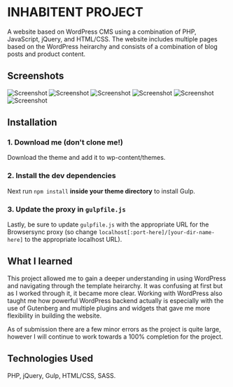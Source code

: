 # INHABITENT PROJECT 
A website based on WordPress CMS using a combination of PHP, JavaScript, jQuery, and HTML/CSS. The website includes multiple pages based on the WordPress heirarchy and consists of a combination of blog posts and product content.   

## Screenshots 
![Screenshot](/screenshots/home-inhabitent?raw=true "Home Page")
![Screenshot](/screenshots/front-page-inhabitent?raw=true "Front Page")
![Screenshot](/screenshots/journal-inhabitent?raw=true "Journal Page")
![Screenshot](/screenshots/shop-inhabitent?raw=true "Shop Page")
![Screenshot](/screenshots/findus-inhabitent?raw=true "Find UsPage")
![Screenshot](/screenshots/about-inhabitent?raw=true "About Page")


## Installation

### 1. Download me (don't clone me!)

Download the theme and add it to wp-content/themes. 

### 2. Install the dev dependencies

Next run `npm install` **inside your theme directory** to install Gulp.

### 3. Update the proxy in `gulpfile.js`

Lastly, be sure to update `gulpfile.js` with the appropriate URL for the Browsersync proxy (so change `localhost[:port-here]/[your-dir-name-here]` to the appropriate localhost URL).

## What I learned 
This project allowed me to gain a deeper understanding in using WordPress and navigating through the template heirarchy. It was confusing at first but as I worked through it, it became more clear. Working with WordPress also taught me how powerful WordPress backend actually is especially with the use of Gutenberg and multiple plugins and widgets that gave me more flexibility in building the website. 

As of submission there are a few minor errors as the project is quite large, however I will continue to work towards a 100% completion for the project. 

## Technologies Used 
PHP, jQuery, Gulp, HTML/CSS, SASS. 